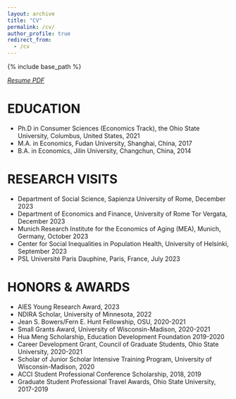 ```yaml
---
layout: archive
title: "CV"
permalink: /cv/
author_profile: true
redirect_from:
  - /cv
---
```


{% include base_path %}

[*Resume PDF*](http://emmazai.github.io/files/cv_update.pdf)


EDUCATION
======
* Ph.D in Consumer Sciences (Economics Track), the Ohio State University, Columbus, United States, 2021
* M.A. in Economics, Fudan University, Shanghai, China, 2017
* B.A. in Economics, Jilin University, Changchun, China, 2014

RESEARCH VISITS
======
* Department of Social Science, Sapienza University of Rome, December 2023
* Department of Economics and Finance, University of Rome Tor Vergata, December 2023
* Munich Research Institute for the Economics of Aging (MEA), Munich, Germany, October 2023
* Center for Social Inequalities in Population Health, University of Helsinki, September 2023
* PSL Université Paris Dauphine, Paris, France, July 2023

HONORS & AWARDS
======
* AIES Young Research Award, 2023
* NDIRA Scholar, University of Minnesota, 2022
* Jean S. Bowers/Fern E. Hunt Fellowship, OSU, 2020-2021
* Small Grants Award, University of Wisconsin-Madison, 2020-2021 
* Hua Meng Scholarship, Education Development Foundation 2019-2020 
* Career Development Grant, Council of Graduate Students, Ohio State University, 2020-2021
* Scholar of Junior Scholar Intensive Training Program, University of Wisconsin-Madison, 2020
* ACCI Student Professional Conference Scholarship, 2018, 2019
* Graduate Student Professional Travel Awards, Ohio State University, 2017-2019



  

  
  
